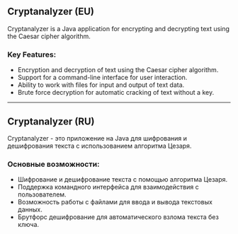 ## Cryptanalyzer (EU)

Cryptanalyzer is a Java application for encrypting and decrypting text using the Caesar cipher algorithm.

### Key Features:

- Encryption and decryption of text using the Caesar cipher algorithm.
- Support for a command-line interface for user interaction.
- Ability to work with files for input and output of text data.
- Brute force decryption for automatic cracking of text without a key.

---

## Cryptanalyzer (RU)

Cryptanalyzer - это приложение на Java для шифрования и дешифрования текста с использованием алгоритма Цезаря.

### Основные возможности:

- Шифрование и дешифрование текста с помощью алгоритма Цезаря.
- Поддержка командного интерфейса для взаимодействия с пользователем.
- Возможность работы с файлами для ввода и вывода текстовых данных.
- Брутфорс дешифрование для автоматического взлома текста без ключа.
